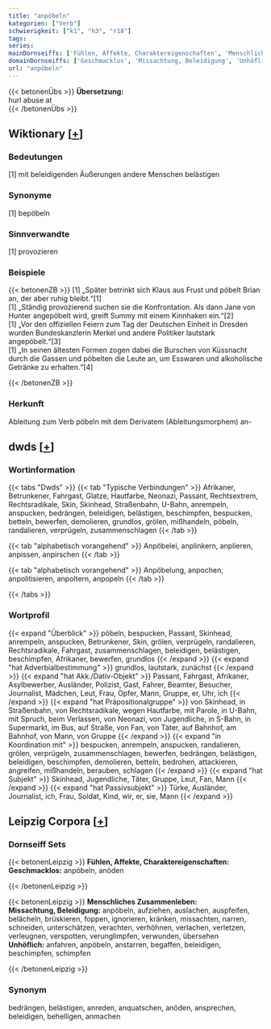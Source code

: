 ```yaml
---
title: "anpöbeln"
kategorien: ["Verb"]
schwierigkeit: ["k1", "h3", "r18"]
tags:
series:
mainDornseiffs: ['Fühlen, Affekte, Charaktereigenschaften', 'Menschliches Zusammenleben']
domainDornseiffs: ['Geschmacklos', 'Missachtung, Beleidigung', 'Unhöflich']
url: "anpöbeln"
---
```


{{< betonenÜbs >}}
**Übersetzung:**  
hurl abuse at  
{{< /betonenÜbs >}}

## Wiktionary [[+](https://de.wiktionary.org/wiki/anpöbeln)]

### Bedeutungen
[1] mit beleidigenden Äußerungen andere Menschen belästigen  

### Synonyme
[1] bepöbeln  

### Sinnverwandte
[1] provozieren  

### Beispiele
{{< betonenZB >}}
[1] „Später betrinkt sich Klaus aus Frust und pöbelt Brian an, der aber ruhig bleibt.“[1]  
[1] „Ständig provozierend suchen sie die Konfrontation. Als dann Jane von Hunter angepöbelt wird, greift Summy mit einem Kinnhaken ein.“[2]  
[1] „Vor den offiziellen Feiern zum Tag der Deutschen Einheit in Dresden wurden Bundeskanzlerin Merkel und andere Politiker lautstark angepöbelt.“[3]  
[1] „In seinen ältesten Formen zogen dabei die Burschen von Küssnacht durch die Gassen und pöbelten die Leute an, um Esswaren und alkoholische Getränke zu erhalten.“[4]  

{{< /betonenZB >}}
### Herkunft
Ableitung zum Verb pöbeln mit dem Derivatem (Ableitungsmorphem) an-  



## dwds [[+](https://www.dwds.de/wb/anpöbeln)]

### Wortinformation
{{< tabs "Dwds" >}}
{{< tab "Typische Verbindungen" >}}
Afrikaner, Betrunkener, Fahrgast, Glatze, Hautfarbe, Neonazi, Passant, Rechtsextrem, Rechtsradikale, Skin, Skinhead, Straßenbahn, U-Bahn, anrempeln, anspucken, bedrängen, beleidigen, belästigen, beschimpfen, bespucken, betteln, bewerfen, demolieren, grundlos, grölen, mißhandeln, pöbeln, randalieren, verprügeln, zusammenschlagen
{{< /tab >}}

{{< tab "alphabetisch vorangehend" >}}
Anpöbelei, anplinkern, anplieren, anpissen, anpirschen
{{< /tab >}}

{{< tab "alphabetisch vorangehend" >}}
Anpöbelung, anpochen, anpolitisieren, anpoltern, anpopeln
{{< /tab >}}

{{< /tabs >}}

### Wortprofil
{{< expand "Überblick" >}} pöbeln, bespucken, Passant, Skinhead, anrempeln, anspucken, Betrunkener, Skin, grölen, verprügeln, randalieren, Rechtsradikale, Fahrgast, zusammenschlagen, beleidigen, belästigen, beschimpfen, Afrikaner, bewerfen, grundlos {{< /expand >}}
{{< expand "hat Adverbialbestimmung" >}} grundlos, lautstark, zunächst {{< /expand >}}
{{< expand "hat Akk./Dativ-Objekt" >}} Passant, Fahrgast, Afrikaner, Asylbewerber, Ausländer, Polizist, Gast, Fahrer, Beamter, Besucher, Journalist, Mädchen, Leut, Frau, Opfer, Mann, Gruppe, er, Uhr, ich {{< /expand >}}
{{< expand "hat Präpositionalgruppe" >}} von Skinhead, in Straßenbahn, von Rechtsradikale, wegen Hautfarbe, mit Parole, in U-Bahn, mit Spruch, beim Verlassen, von Neonazi, von Jugendliche, in S-Bahn, in Supermarkt, im Bus, auf Straße, von Fan, von Täter, auf Bahnhof, am Bahnhof, von Mann, von Gruppe {{< /expand >}}
{{< expand "in Koordination mit" >}} bespucken, anrempeln, anspucken, randalieren, grölen, verprügeln, zusammenschlagen, bewerfen, bedrängen, belästigen, beleidigen, beschimpfen, demolieren, betteln, bedrohen, attackieren, angreifen, mißhandeln, berauben, schlagen {{< /expand >}}
{{< expand "hat Subjekt" >}} Skinhead, Jugendliche, Täter, Gruppe, Leut, Fan, Mann {{< /expand >}}
{{< expand "hat Passivsubjekt" >}} Türke, Ausländer, Journalist, ich, Frau, Soldat, Kind, wir, er, sie, Mann {{< /expand >}}

## Leipzig Corpora [[+](https://corpora.uni-leipzig.de/en/res?word=anpöbeln&corpusId=deu_newscrawl-public_2018)]

### Dornseiff Sets
{{< betonenLeipzig >}}
**Fühlen, Affekte, Charaktereigenschaften:**  
**Geschmacklos:** anpöbeln, anöden  

{{< /betonenLeipzig >}}


{{< betonenLeipzig >}}
**Menschliches Zusammenleben:**  
**Missachtung, Beleidigung:** anpöbeln, aufziehen, auslachen, auspfeifen, belächeln, brüskieren, foppen, ignorieren, kränken, missachten, narren, schneiden, unterschätzen, verachten, verhöhnen, verlachen, verletzen, verleugnen, verspotten, verunglimpfen, verwunden, übersehen  
**Unhöflich:** anfahren, anpöbeln, anstarren, begaffen, beleidigen, beschimpfen, schimpfen  

{{< /betonenLeipzig >}}

### Synonym
bedrängen, belästigen, anreden, anquatschen, anöden, ansprechen, beleidigen, behelligen, anmachen

